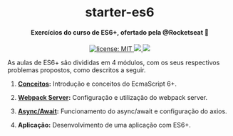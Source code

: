 <h1 align="center">
  starter-es6
</h1>

<h4 align="center">
 Exercícios do curso de ES6+, ofertado pela @Rocketseat 🚀
</h4>

<p align="center">
  <a href="https://github.com/marismarcosta/starter-es6/blob/master/LICENSE" target="_blank">
    <img alt="license: MIT" src="https://img.shields.io/badge/license-MIT-yellow.svg" />
  </a>
  <a href="https://github.com/marismarcosta">
    <img src="https://img.shields.io/badge/github-marismarcosta-7159C1?logo=GitHub"/>
  </a>
  <a href="https://www.linkedin.com/in/marismarcosta/">
    <img src="https://img.shields.io/badge/linkedin-marismarcosta-blue?logo=linkedin"/>
  </a>
</p>

As aulas de ES6+ são divididas em 4 módulos, com os seus respectivos problemas propostos, como descritos a seguir.

1. __[Conceitos][desafio1]:__ Introdução e conceitos do EcmaScript 6+.
  
2. __[Webpack Server][desafio2]:__ Configuração e utilização do webpack server. 

3. __[Async/Await][desafio3]:__ Funcionamento do async/await e configuração do axios.

4. __Aplicação:__ Desenvolvimento de uma aplicação com ES6+.


[rocket]: https://rocketseat.com.br
[desafio1]: https://xesque.rocketseat.dev/platform/1566499229316.pdf
[desafio2]: https://xesque.rocketseat.dev/platform/1566499288140.pdf
[desafio3]: https://xesque.rocketseat.dev/platform/1566499323808.pdf

